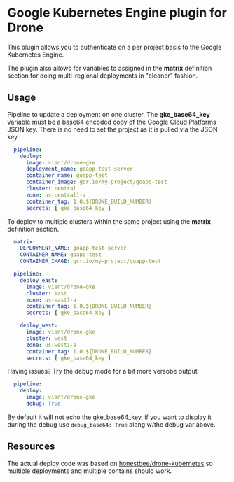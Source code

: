 # Google Kubernetes Engine plugin for Drone
This plugin allows you to authenticate on a per project basis to the Google Kubernetes Engine.

The plugin also allows for variables to assigned in the **matrix** definition section for doing multi-regional deployments in "cleaner" fashion.

## Usage

Pipeline to update a deployment on one cluster. The **gke_base64_key** variable must be a base64 encoded copy of the Google Cloud Platforms JSON key. There is no need to set the project as it is pulled via the JSON key.

```yaml
  pipeline:
    deploy:
      image: viant/drone-gke
      deployment_name: goapp-test-server
      container_name: goapp-test
      container_image: gcr.io/my-project/goapp-test
      cluster: central
      zone: us-central1-a
      container_tag: 1.0.${DRONE_BUILD_NUMBER}
      secrets: [ gke_base64_key ]
```

To deploy to multiple clusters within the same project using the **matrix** definition section. 

```yaml
  matrix:
    DEPLOYMENT_NAME: goapp-test-server
    CONTAINER_NAME: goapp-test
    CONTAINER_IMAGE: gcr.io/my-project/goapp-test

  pipeline:
    deploy_east:
      image: viant/drone-gke
      cluster: east
      zone: us-east1-a
      container_tag: 1.0.${DRONE_BUILD_NUMBER}
      secrets: [ gke_base64_key ]

    deploy_west:
      image: viant/drone-gke
      cluster: west 
      zone: us-west1-a
      container_tag: 1.0.${DRONE_BUILD_NUMBER}
      secrets: [ gke_base64_key ]
```

Having issues? Try the debug mode for a bit more versobe output

```yaml
  pipeline:
    deploy:
      image: viant/drone-gke
      debug: True
```

By default it will not echo the gke_base64_key, if you want to display it during the debug use ```debug_base64: True``` along w/the debug var above.

## Resources

The actual deploy code was based on [honestbee/drone-kubernetes](https://github.com/honestbee/drone-kubernetes) so multiple deployments and multiple contains should work.
